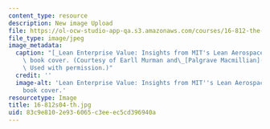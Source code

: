 ```yaml
---
content_type: resource
description: New image Upload
file: https://ol-ocw-studio-app-qa.s3.amazonaws.com/courses/16-812-the-aerospace-industry-spring-2004/83c9e8102e936065c3eeec5cd396940a_16-812s04-th.jpg
file_type: image/jpeg
image_metadata:
  caption: "[_Lean Enterprise Value: Insights from MIT's Lean Aerospace Initiative_](http://www.palgrave.com/us/book/9780333976975)\
    \ book cover. (Courtesy of Earll Murman and\_[Palgrave Macmillian](http://www.palgrave.com/).\
    \ Used with permission.)"
  credit: ''
  image-alt: 'Lean Enterprise Value: Insights from MIT''s Lean Aerospace Initiative
    book cover.'
resourcetype: Image
title: 16-812s04-th.jpg
uid: 83c9e810-2e93-6065-c3ee-ec5cd396940a
---
```


